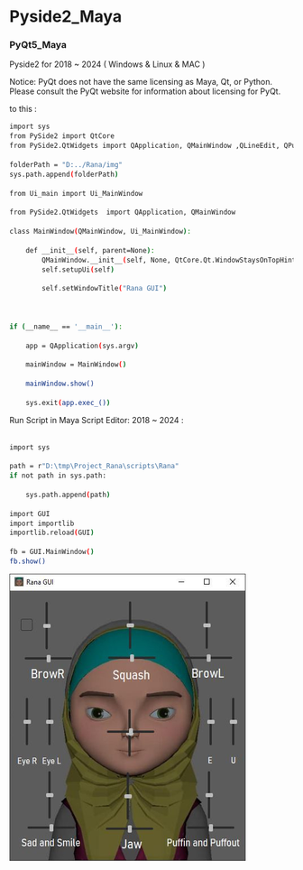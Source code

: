 # Pyside2_Maya

### PyQt5_Maya
Pyside2 for 2018 ~ 2024 ( Windows & Linux & MAC )

Notice: 
PyQt does not have the same licensing as Maya, Qt, or Python.
Please consult the PyQt website for information about licensing for PyQt.



to this :
```bash
import sys
from PySide2 import QtCore
from PySide2.QtWidgets import QApplication, QMainWindow ,QLineEdit, QPushButton, QApplication,QVBoxLayout, QDialog
 
folderPath = "D:../Rana/img"
sys.path.append(folderPath)

from Ui_main import Ui_MainWindow   

from PySide2.QtWidgets  import QApplication, QMainWindow

class MainWindow(QMainWindow, Ui_MainWindow):

    def __init__(self, parent=None):
        QMainWindow.__init__(self, None, QtCore.Qt.WindowStaysOnTopHint)
        self.setupUi(self)

        self.setWindowTitle("Rana GUI")

        

if (__name__ == '__main__'):

    app = QApplication(sys.argv)

    mainWindow = MainWindow()

    mainWindow.show()

    sys.exit(app.exec_())

```



Run Script in Maya Script Editor: 2018 ~ 2024 :
```bash

import sys

path = r"D:\tmp\Project_Rana\scripts\Rana"
if not path in sys.path:

	sys.path.append(path)

import GUI
import importlib
importlib.reload(GUI)
        
fb = GUI.MainWindow()
fb.show()

```

![alt text](https://github.com/AbedSHP/Pyside2_Maya/blob/main/Rana/SCN_Rana%20GUI.jpg)

















